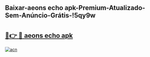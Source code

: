 
## Baixar-aeons echo apk-Premium-Atualizado-Sem-Anúncio-Grátis-!5qy9w

# <h2><a href="https://andorid.site?title=aeons_echo_apk&ref=27">🔗👉 🔴 aeons echo apk</a></h2>

[![acn](https://github.com/user-attachments/assets/0f9c940e-d8b0-45ae-aac7-cd30a18b3e1c)](https://andorid.site?title=aeons_echo_apk&ref=27)

